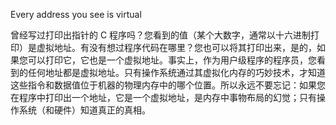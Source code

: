 Every address you see is virtual

曾经写过打印出指针的 C 程序吗？您看到的值（某个大数字，通常以十六进制打印）是虚拟地址。有没有想过程序代码在哪里？您也可以将其打印出来，是的，如果您可以打印它，它也是一个虚拟地址。事实上，作为用户级程序的程序员，您看到的任何地址都是虚拟地址。只有操作系统通过其虚拟化内存的巧妙技术，才知道这些指令和数据值位于机器的物理内存中的哪个位置。所以永远不要忘记：如果您在程序中打印出一个地址，它是一个虚拟地址，是内存中事物布局的幻觉；只有操作系统（和硬件）知道真正的真相。